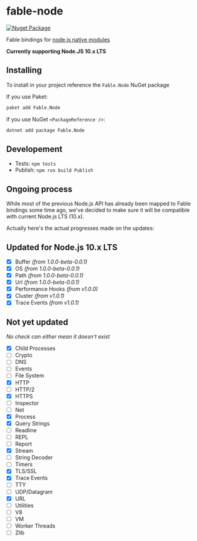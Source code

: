 # fable-node

[![Nuget Package](https://img.shields.io/nuget/v/Fable.Node.svg)](https://www.nuget.org/packages/Fable.Node)

Fable bindings for [node.js native modules](https://nodejs.org/api/)

**Currently supporting Node.JS 10.x LTS**

## Installing

To install in your project reference the `Fable.Node` NuGet package

If you use Paket:
```bash
paket add Fable.Node
```

If you use NuGet `<PackageReference />`:
```bash
dotnet add package Fable.Node
```

## Developement

- Tests: `npm tests` 
- Publish: `npm run build Publish` 

## Ongoing process

While most of the previous Node.js API has already been mapped to Fable bindings some time ago, we've decided to make sure it will be compatible with current Node.js LTS (10.x).

Actually here's the actual progresses made on the updates:

## Updated for Node.js 10.x LTS

- [x] Buffer *(from 1.0.0-beta-0.0.1)*
- [x] OS *(from 1.0.0-beta-0.0.1)*
- [x] Path *(from 1.0.0-beta-0.0.1)*
- [x] Url *(from 1.0.0-beta-0.0.1)*
- [x] Performance Hooks *(from v1.0.0)*
- [x] Cluster *(from v1.0.1)*
- [x] Trace Events *(from v1.0.1)*

## Not yet updated

*No check can either mean it doesn't exist*

- [X] Child Processes
- [ ] Crypto
- [ ] DNS
- [ ] Events
- [ ] File System
- [X] HTTP
- [ ] HTTP/2
- [X] HTTPS
- [ ] Inspector
- [ ] Net
- [X] Process
- [X] Query Strings
- [ ] Readline
- [ ] REPL
- [ ] Report
- [X] Stream
- [ ] String Decoder
- [ ] Timers
- [X] TLS/SSL
- [X] Trace Events
- [ ] TTY
- [ ] UDP/Datagram
- [X] URL
- [ ] Utilities
- [ ] V8
- [ ] VM
- [ ] Worker Threads 
- [ ] Zlib
